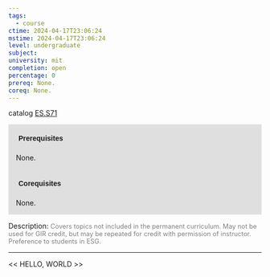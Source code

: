 ```yaml
---
tags:
  - course
ctime: 2024-04-17T23:06:24
mstime: 2024-04-17T23:06:24
level: undergraduate
subject: 
university: mit
completion: open
percentage: 0
prereq: None.
coreq: None.
---
```


catalog [ES.S71](http://student.mit.edu/catalog/mESa.html#ES.S71)

<span style="display: block; padding: 15px; background-color: rgb(100, 100, 100, 0.2);"><font id="m_prereq3959_0" style="display: block; font-family: Arial, sans-serif; font-weight: bold; padding: 5px">Prerequisites</font><br><span id="prereq3959_0">None.</span></span>
<span style="display: block; padding: 15px; background-color: rgb(100, 100, 100, 0.2);"><font id="m_coreq3959_0" style="display: block; font-family: Arial, sans-serif; font-weight: bold; padding: 5px">Corequisites</font><br><span id="coreq3959_0">None.</span></span>

<font style="">Description:</font>
<font style="color: grey; font-size: 0.8rem;">Covers topics not included in the permanent curriculum. May not be used for GIR credit, but may be repeated for credit with permission of instructor. Preference to students in ESG.</font>



---

<< HELLO, WORLD >>

